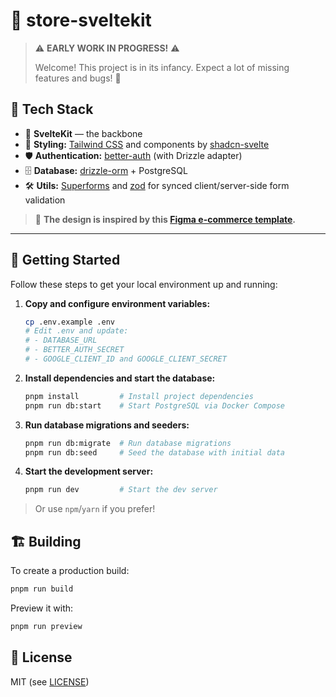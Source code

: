 # 🛒 store-sveltekit

> ⚠️ **EARLY WORK IN PROGRESS!** ⚠️
>
> Welcome! This project is in its infancy. Expect a lot of missing features and bugs! 🚀


## 🧩 Tech Stack

- 🧡 **SvelteKit** — the backbone
- 💅 **Styling:** [Tailwind CSS](https://tailwindcss.com/) and components by [shadcn-svelte](https://ui.shadcn.com/)
- 🛡️ **Authentication:** [better-auth](https://github.com/ianram0s/better-auth) (with Drizzle adapter)
- 🗄️ **Database:** [drizzle-orm](https://orm.drizzle.team/) + PostgreSQL
- 🛠️ **Utils:** [Superforms](https://superforms.rocks/) and [zod](https://zod.dev/) for synced client/server-side form validation

> 🎨 **The design is inspired by this [Figma e-commerce template](https://www.figma.com/community/file/1273571982885059508/e-commerce-website-template-freebie).**

---

## 🚀 Getting Started

Follow these steps to get your local environment up and running:

1. **Copy and configure environment variables:**
   
   ```bash
   cp .env.example .env
   # Edit .env and update:
   # - DATABASE_URL
   # - BETTER_AUTH_SECRET
   # - GOOGLE_CLIENT_ID and GOOGLE_CLIENT_SECRET
   ```

2. **Install dependencies and start the database:**
   
   ```bash
   pnpm install         # Install project dependencies
   pnpm run db:start    # Start PostgreSQL via Docker Compose
   ```

3. **Run database migrations and seeders:**
   
   ```bash
   pnpm run db:migrate  # Run database migrations
   pnpm run db:seed     # Seed the database with initial data
   ```

4. **Start the development server:**
   
   ```bash
   pnpm run dev         # Start the dev server
   ```

> Or use `npm`/`yarn` if you prefer!

## 🏗️ Building

To create a production build:

```bash
pnpm run build
```

Preview it with:

```bash
pnpm run preview
```

## 📜 License

MIT (see [LICENSE](./LICENSE))
